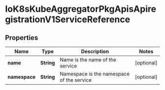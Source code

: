
# IoK8sKubeAggregatorPkgApisApiregistrationV1ServiceReference

## Properties
Name | Type | Description | Notes
------------ | ------------- | ------------- | -------------
**name** | **String** | Name is the name of the service |  [optional]
**namespace** | **String** | Namespace is the namespace of the service |  [optional]



